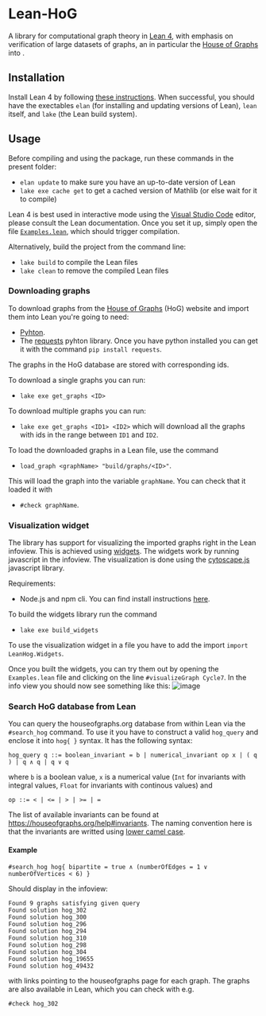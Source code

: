 # Lean-HoG

A library for computational graph theory in [Lean 4](https://leanprover.github.io), with emphasis on verification of large datasets of graphs, an in particular the [House of Graphs](http://hog.grinvin.org/) into .

## Installation

Install Lean 4 by following [these instructions](https://leanprover-community.github.io/get_started.html). 
When successful, you should have the exectables `elan` (for installing and updating versions of Lean), `lean` itself, and `lake` (the Lean build system).

## Usage

Before compiling and using the package, run these commands in the present folder:

* `elan update` to make sure you have an up-to-date version of Lean
* `lake exe cache get` to get a cached version of Mathlib (or else wait for it to compile)

Lean 4 is best used in interactive mode using the [Visual Studio Code](https://code.visualstudio.com) editor, please consult the Lean documentation.
Once you set it up, simply open the file [`Examples.lean`](Examples.lean), which should trigger compilation.

Alternatively, build the project from the command line:

* `lake build` to compile the Lean files
* `lake clean` to remove the compiled Lean files

### Downloading graphs

To download graphs from the [House of Graphs](https://houseofgraphs.org/) (HoG) website and import them into Lean
you're going to need:
* [Pyhton](https://www.python.org/).
* The [requests](https://pypi.org/project/requests/) pyhton library.
    Once you have python installed you can get it with the command `pip install requests`.

The graphs in the HoG database are stored with corresponding ids.

To download a single graphs you can run:
* `lake exe get_graphs <ID>`

To download multiple graphs you can run:
* `lake exe get_graphs <ID1> <ID2>`
which will download all the graphs with ids in the range between `ID1` and `ID2`.

To load the downloaded graphs in a Lean file, use the command
* `load_graph <graphName> "build/graphs/<ID>"`.

This will load the graph into the variable `graphName`.
You can check that it loaded it with
* `#check graphName`.

### Visualization widget

The library has support for visualizing the imported graphs right in the Lean infoview.
This is achieved using [widgets](https://lean-lang.org/lean4/doc/examples/widgets.lean.html).
The widgets work by running javascript in the infoview.
The visualization is done using the [cytoscape.js](https://js.cytoscape.org/) javascript library.

Requirements:
* Node.js and npm cli. You can find install instructions [here](https://docs.npmjs.com/downloading-and-installing-node-js-and-npm).

To build the widgets library run the command
* `lake exe build_widgets`

To use the visualization widget in a file you have to add the import `import LeanHog.Widgets`.

Once you built the widgets, you can try them out by opening the `Examples.lean` file
and clicking on the line `#visualizeGraph Cycle7`. In the info view you should now see
something like this:
![image](https://github.com/katjabercic/Lean-HoG/assets/6967728/f4ee94ab-4d31-4192-ac80-7e35323e5c4b)

### Search HoG database from Lean

You can query the houseofgraphs.org database from within Lean via the `#search_hog`
command. To use it you have to construct a valid `hog_query` and enclose it into
`hog{ }` syntax. It has the following syntax:
```
hog_query q ::= boolean_invariant = b | numerical_invariant op x | ( q ) | q ∧ q | q ∨ q
```
where `b` is a boolean value, `x` is a numerical value 
(`Int` for invariants with integral values, `Float` for invariants with continous values)
and
```
op ::= < | <= | > | >= | =
```
The list of available invariants can be found at https://houseofgraphs.org/help#invariants.
The naming convention here is that the invariants are writted using [lower camel case](https://en.wikipedia.org/wiki/Camel_case).

#### Example

```
#search_hog hog{ bipartite = true ∧ (numberOfEdges = 1 ∨ numberOfVertices < 6) }
```

Should display in the infoview:

```
Found 9 graphs satisfying given query
Found solution hog_302
Found solution hog_300
Found solution hog_296
Found solution hog_294
Found solution hog_310
Found solution hog_298
Found solution hog_304
Found solution hog_19655
Found solution hog_49432
```

with links pointing to the houseofgraphs page for each graph.
The graphs are also available in Lean, which you can check with e.g.
```lean
#check hog_302
```
